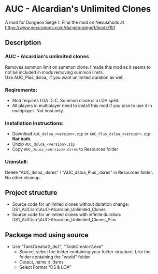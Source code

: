 # AUC - Alcardian's Unlimited Clones
A mod for Dungeon Siege 1. Find the mod on Nexusmods at https://www.nexusmods.com/dungeonsiege1/mods/151

## Description
### AUC - Alcardian's unlimited clones
Removes summon limit on summon clone. I made this mod as it seems to not be included in mods removing summon limits.  
Use AUC_Plus_dsloa_<version> if you want unlimited duration as well.

### Reqirements:
* Mod requires LOA DLC. Summon clone is a LOA spell. 
* All players in multiplayer need to install this mod if you plan to use it in multiplayer. Not host only.

### Installation instructions:
* Download `AUC_dsloa_<version>.zip` or `AUC_Plus_dsloa_<version>.zip`. **Not both**.
* Unzip `AUC_dsloa_<version>.zip`
* Copy `AUC_dsloa_<version>.dsres` to Resources folder

### Uninstall:
Delete "AUC_dsloa_<version>.dsres" / "AUC_dsloa_Plus_<version>.dsres" in Resources folder. No other cleanup.


## Project structure
* Source code for unlimited clones without duration change: DS1_AUC\src\AUC-Alcardian_Unlimited_Clones
* Source code for unlimited clones with infinite duration: DS1_AUC\src\AUC-Alcardian_Unlimited_Clones_Plus

## Package mod using source
* Use "TankCreator2_ds2", "TankCreator2.exe"
    * Source, select the folder containing your folder structure. Like the folder containing the "world" folder.
    * Output, name it <ModName>.dsres
    * Select Format "DS & LOA"